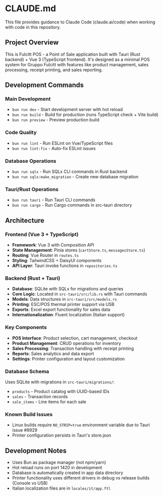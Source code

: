# CLAUDE.md

This file provides guidance to Claude Code (claude.ai/code) when working with code in this repository.

## Project Overview

This is Fulcitt POS - a Point of Sale application built with Tauri (Rust backend) + Vue 3 (TypeScript frontend). It's designed as a minimal POS system for Gruppo Fulcitt with features like product management, sales processing, receipt printing, and sales reporting.

## Development Commands

### Main Development
- `bun run dev` - Start development server with hot reload
- `bun run build` - Build for production (runs TypeScript check + Vite build)
- `bun run preview` - Preview production build

### Code Quality
- `bun run lint` - Run ESLint on Vue/TypeScript files
- `bun run lint:fix` - Auto-fix ESLint issues

### Database Operations
- `bun run sqlx` - Run SQLx CLI commands in Rust backend
- `bun run sqlx:make_migration` - Create new database migration

### Tauri/Rust Operations
- `bun run tauri` - Run Tauri CLI commands
- `bun run cargo` - Run Cargo commands in src-tauri directory

## Architecture

### Frontend (Vue 3 + TypeScript)
- **Framework**: Vue 3 with Composition API
- **State Management**: Pinia stores (`cartStore.ts`, `messagesStore.ts`)
- **Routing**: Vue Router in `routes.ts`
- **Styling**: TailwindCSS + DaisyUI components
- **API Layer**: Tauri invoke functions in `repositories.ts`

### Backend (Rust + Tauri)
- **Database**: SQLite with SQLx for migrations and queries
- **Core Logic**: Located in `src-tauri/src/lib.rs` with Tauri commands
- **Models**: Data structures in `src-tauri/src/models.rs`
- **Printing**: ESC/POS thermal printer support via USB
- **Exports**: Excel export functionality for sales data
- **Internationalization**: Fluent localization (Italian support)

### Key Components
- **POS Interface**: Product selection, cart management, checkout
- **Product Management**: CRUD operations for inventory
- **Sales Processing**: Transaction handling with receipt printing
- **Reports**: Sales analytics and data export
- **Settings**: Printer configuration and layout customization

### Database Schema
Uses SQLite with migrations in `src-tauri/migrations/`:
- `products` - Product catalog with UUID-based IDs
- `sales` - Transaction records
- `sale_items` - Line items for each sale

### Known Build Issues
- Linux builds require `NO_STRIP=true` environment variable due to Tauri issue #8929
- Printer configuration persists in Tauri's store.json

## Development Notes

- Uses Bun as package manager (not npm/yarn)
- Hot reload runs on port 1420 in development
- Database is automatically created in app data directory
- Printer functionality uses different drivers in debug vs release builds (Console vs USB)
- Italian localization files are in `locales/it/app.ftl`